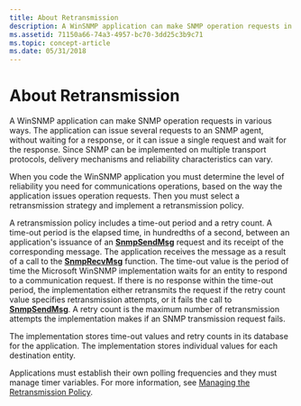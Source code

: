 ```yaml
---
title: About Retransmission
description: A WinSNMP application can make SNMP operation requests in various ways.
ms.assetid: 71150a66-74a3-4957-bc70-3dd25c3b9c71
ms.topic: concept-article
ms.date: 05/31/2018
---
```


# About Retransmission

A WinSNMP application can make SNMP operation requests in various ways. The application can issue several requests to an SNMP agent, without waiting for a response, or it can issue a single request and wait for the response. Since SNMP can be implemented on multiple transport protocols, delivery mechanisms and reliability characteristics can vary.

When you code the WinSNMP application you must determine the level of reliability you need for communications operations, based on the way the application issues operation requests. Then you must select a retransmission strategy and implement a retransmission policy.

A retransmission policy includes a time-out period and a retry count. A time-out period is the elapsed time, in hundredths of a second, between an application's issuance of an [**SnmpSendMsg**](/windows/desktop/api/Winsnmp/nf-winsnmp-snmpsendmsg) request and its receipt of the corresponding message. The application receives the message as a result of a call to the [**SnmpRecvMsg**](/windows/desktop/api/Winsnmp/nf-winsnmp-snmprecvmsg) function. The time-out value is the period of time the Microsoft WinSNMP implementation waits for an entity to respond to a communication request. If there is no response within the time-out period, the implementation either retransmits the request if the retry count value specifies retransmission attempts, or it fails the call to [**SnmpSendMsg**](/windows/desktop/api/Winsnmp/nf-winsnmp-snmpsendmsg). A retry count is the maximum number of retransmission attempts the implementation makes if an SNMP transmission request fails.

The implementation stores time-out values and retry counts in its database for the application. The implementation stores individual values for each destination entity.

Applications must establish their own polling frequencies and they must manage timer variables. For more information, see [Managing the Retransmission Policy](managing-the-retransmission-policy.md).

 

 




